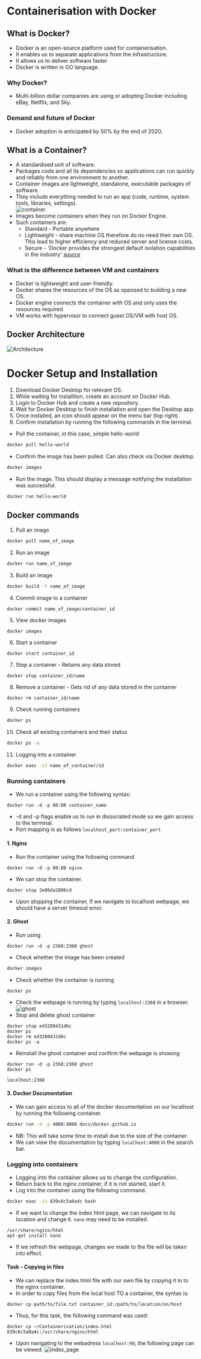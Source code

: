 # Containerisation with Docker

## What is Docker?
* Docker is an open-source platform used for containerisation.
* It enables us to separate applications from the infrastructure.
* It allows us to deliver software faster
* Docker is written in GO language.

### Why Docker?
* Multi-billion dollar companies are using or adopting Docker including eBay, Netflix, and Sky.


### Demand and future of Docker
* Docker adoption is anticipated by 50% by the end of 2020.

## What is a Container?
* A standardised unit of software.
* Packages code and all its dependencies so applications can run quickly and reliably from one environment to another.
* Container images are lightweight, standalone, executable packages of software.
* They include everything needed to run an app (code, runtime, system tools, libraries, settings).      
![container](/containers.png).      
* Images become containers when they run on Docker Engine.
* Such containers are:
  * Standard - Portable anywhere
  * Lightweight - share machine OS therefore do no need their own OS. This lead to higher efficiency and reduced server and license costs.
  * Secure - 'Docker provides the strongest default isolation capabilities in the industry' [*source*](https://www.docker.com/resources/what-container)

### What is the difference between VM and containers
* Docker is lightweight and user-friendly.
* Docker shares the resources of the OS as opposed to building a new OS.
* Docker engine connects the container with OS and only uses the resources required
* VM works with hypervisor to connect guest OS/VM with host OS.

## Docker Architecture
![Architecture](architecture.png)

# Docker Setup and Installation
1. Download Docker Desktop for relevant OS.
2. While waiting for installtion, create an account on Docker Hub.
3. Login to Docker Hub and create a new repository.
4. Wait for Docker Desktop to finish installation and open the Desktop app.
4. Once installed, an icon should appear on the menu bar (top right).
5. Confirm installation by running the following commands in the terminal.
  * Pull the container, in this case, simple hello-world
  ```bash
  docker pull hello-world
  ```
  * Confirm the image has been pulled. Can also check via Docker desktop.
  ```bash
  docker images
  ```
  * Run the image. This should display a message notifying the installation was successful.
  ```bash
  docker run hello-world
  ```
## Docker commands
1. Pull an image
```bash
docker pull name_of_image
```
2. Run an image
```bash
docker run name_of_image
```
3. Build an image
```bash
docker build -t name_of_image
```
4. Commit image to a container
```bash
docker commit name_of_image/container_id
```
5. View docker images
```
docker images
```
6. Start a container
```
docker start container_id
```
7. Stop a container - Retains any data stored
```
docker stop container_id/name
```
8. Remove a container - Gets rid of any data stored in the container
```
docker rm container_id/name
```
9. Check running containers
```bash
docker ps
```

10. Check all existing containers and their status
```bash
docker ps -a
```
11. Logging into a container
```bash
docker exec -it name_of_container/id
```


### Running containers
* We run a container using the following syntax:
```
docker run -d -p 80:80 container_name
```
* -d and -p flags enable us to run in dissociated mode so we gain access to the terminal.
* Port mapping is as follows `localhost_port:container_port`

#### 1. Nginx
* Run the container using the following command
```
docker run -d -p 80:80 nginx
```
* We can stop the container.
```
docker stop 2e86da2806cd
```
* Upon stopping the container, if we navigate to localhost webpage, we should have a server timeout error.
#### 2. Ghost
* Run using
```
docker run -d -p 2368:2368 ghost
```
* Check whether the image has been created
```bash
docker images
```
* Check whether the container is running
```
docker ps
```
* Check the webpage is running by typing `localhost:2368` in a browser.    
![ghost](ghost.png)
* Stop and delete ghost container
```
docker stop ed3280431d6c
docker ps
docker rm ed3280431d6c
docker ps -a
```
* Reinstall the ghost container and confirm the webpage is showing
```
docker run -d -p 2368:2368 ghost
docker ps
```
```
localhost:2368
```
#### 3. Docker Documentation
* We can gain access to all of the docker documentation on our localhost by running the following container.
```bash
docker run -d -p 4000:4000 docs/docker.github.io
```
* NB: This will take some time to install due to the size of the container.
* We can view the documentation by typing `localhost:4000` in the search bar.

### Logging into containers
* Logging into the container allows us to change the configuration.
* Return back to the nginx container, if it is not started, start it.
* Log into the container using the following command.
```bash
docker exec -it 839c6c5a0a4c bash
```
* If we want to change the index html page, we can navigate to its location and change it. `nano` may need to be installed.
```
/usr/share/nginx/html
apt-get install nano
```
* If we refresh the webpage, changes we made to the file will be taken into effect.

#### Task - Copying in files
* We can replace the index.html file with our own file by copying it in to the nginx container.
* In order to copy files from the local host TO a container, the syntax is:
```
docker cp path/to/file.txt container_id:/path/to/location/on/host
```
* Thus, for this task, the following command was used:
```
docker cp ~/Containerisation/index.html 839c6c5a0a4c:/usr/share/nginx/html
```
* Upon navigating to the webadress `localhost:99`, the following page can be viewed.
![index_page](index.png)
